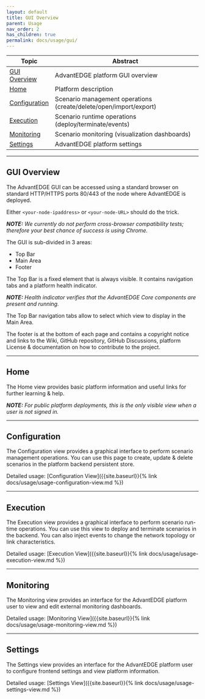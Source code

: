 ```yaml
---
layout: default
title: GUI Overview
parent: Usage
nav_order: 2
has_children: true
permalink: docs/usage/gui/
---
```


Topic | Abstract
------|------
[GUI Overview](#gui-overview) | AdvantEDGE platform GUI overview
[Home](#home) | Platform description
[Configuration](#configuration) | Scenario management operations (create/delete/open/import/export)
[Execution](#execution) | Scenario runtime operations (deploy/terminate/events)
[Monitoring](#monitoring) | Scenario monitoring (visualization dashboards)
[Settings](#settings) | AdvantEDGE platform settings

----
## GUI Overview
The AdvantEDGE GUI can be accessed using a standard browser on standard HTTP/HTTPS ports 80/443 of the node where AdvantEDGE is deployed.

Either `<your-node-ipaddress>` or `<your-node-URL>` should do the trick.

_**NOTE:** We currently do not perform cross-browser compatibility tests; therefore your best chance of success is using Chrome._

The GUI is sub-divided in 3 areas:
- Top Bar
- Main Area
- Footer

The Top Bar is a fixed element that is always visible. It contains navigation tabs and a platform health indicator.

_**NOTE:** Health indicator verifies that the AdvantEDGE Core components are present and running._

The Top Bar navigation tabs allow to select which view to display in the Main Area.

The footer is at the bottom of each page and contains a copyright notice and links to the Wiki, GitHub repository, GitHub Discussions, platform License & documentation on how to contribute to the project.

----
## Home
The Home view provides basic platform information and useful links for further learning & help.

_**NOTE:** For public platform deployments, this is the only visible view when a user is not signed in._

----
## Configuration
The Configuration view provides a graphical interface to perform scenario management operations. You can use this page to create, update & delete scenarios in the platform backend persistent store.

Detailed usage: [Configuration View]({{site.baseurl}}{% link docs/usage/usage-configuration-view.md %})

----
## Execution
The Execution view provides a graphical interface to perform scenario run-time operations. You can use this view to deploy and terminate scenarios in the backend. You can also inject events to change the network topology or link characteristics.

Detailed usage: [Execution View]({{site.baseurl}}{% link docs/usage/usage-execution-view.md %})

----
## Monitoring
The Monitoring view provides an interface for the AdvantEDGE platform user to view and edit external monitoring dashboards.

Detailed usage: [Monitoring View]({{site.baseurl}}{% link docs/usage/usage-monitoring-view.md %})

----
## Settings
The Settings view provides an interface for the AdvantEDGE platform user to configure frontend settings and view platform information.

Detailed usage: [Settings View]({{site.baseurl}}{% link docs/usage/usage-settings-view.md %})
